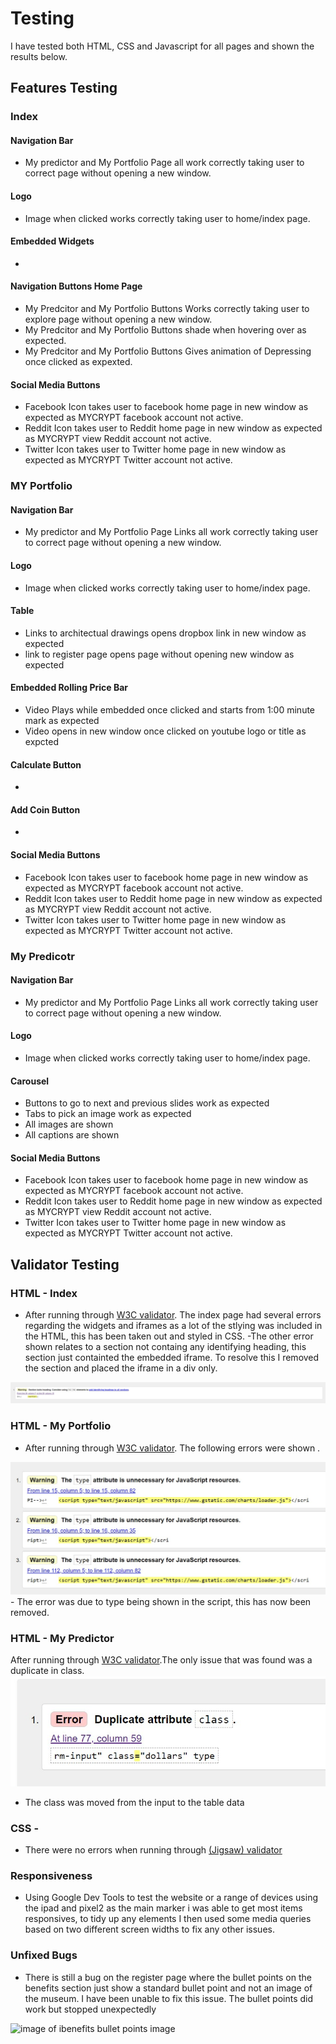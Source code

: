 # Testing

I have tested both HTML, CSS and Javascript for all pages and shown the results below.



## Features Testing 
### Index
#### Navigation Bar
- My predictor and My Portfolio Page all work correctly taking user to correct page without opening a new window.
#### Logo
- Image when clicked works correctly taking user to home/index page.
#### Embedded Widgets
-

#### Navigation Buttons Home Page 
- My Predcitor and My Portfolio Buttons Works correctly taking user to explore page without opening a new window.
- My Predcitor and My Portfolio Buttons shade when hovering over as expected.
- My Predcitor and My Portfolio Buttons Gives animation of Depressing once clicked as expexted.
#### Social Media Buttons 
- Facebook Icon takes user to facebook home page in new window as expected as MYCRYPT facebook account not active. 
- Reddit Icon takes user to Reddit home page in new window as expected as MYCRYPT view Reddit account not active. 
- Twitter Icon takes user to Twitter home page in new window as expected as MYCRYPT Twitter account not active. 
### MY Portfolio
#### Navigation Bar
- My predictor and My Portfolio Page Links all work correctly taking user to correct page without opening a new window.
#### Logo
- Image when clicked works correctly taking user to home/index page.
#### Table
- Links to architectual drawings opens dropbox link in new window as expected
- link to register page opens page without opening new window as expected 
#### Embedded Rolling Price Bar 
- Video Plays while embedded once clicked and starts from 1:00 minute mark as expected
- Video opens in new window once clicked on youtube logo or title as expcted
#### Calculate Button 
-
#### Add Coin Button 
- 
#### Social Media Buttons 
- Facebook Icon takes user to facebook home page in new window as expected as MYCRYPT facebook account not active. 
- Reddit Icon takes user to Reddit home page in new window as expected as MYCRYPT view Reddit account not active. 
- Twitter Icon takes user to Twitter home page in new window as expected as MYCRYPT Twitter account not active. 
### My Predicotr
#### Navigation Bar
-  My predictor and My Portfolio Page Links all work correctly taking user to correct page without opening a new window.
#### Logo
- Image when clicked works correctly taking user to home/index page.
#### Carousel 
- Buttons to go to next and previous slides work as expected
- Tabs to pick an image work as expected 
- All images are shown 
- All captions are shown 
#### Social Media Buttons 
- Facebook Icon takes user to facebook home page in new window as expected as MYCRYPT facebook account not active. 
- Reddit Icon takes user to Reddit home page in new window as expected as MYCRYPT view Reddit account not active. 
- Twitter Icon takes user to Twitter home page in new window as expected as MYCRYPT Twitter account not active. 



## Validator Testing 

### HTML - Index
  - After running through [W3C validator](vl). The index page had several errors regarding the widgets and iframes as a lot of the stlying was included in the HTML, this has been taken out and styled in CSS.
  -The other error shown relates to a section not containg any identifying heading, this section just containted the embedded iframe. To resolve this I removed the section and placed the iframe in a div only.

<img src="assets/images/readme-images/testing-images/index-test-html-val.jpg" alt="image of issues in html index page">

### HTML - My Portfolio
 - After running through [W3C validator](https://validator.w3.org/l). The following errors were shown . 
  <img src="assets/images/readme-images/testing-images/my-portfolio-test-html-val.jpg" alt="image of issues in html my portfolio page">
  - The error was due to type being shown in the script, this has now been removed.
  
### HTML - My Predictor 
  After running through [W3C validator](https://validator.w3.org/).The only issue that was found was a duplicate in class.
<img src="assets/images/readme-images/testing-images/my-predictor-test-html-val.jpg" alt="image of issues in html my predicotr page">
- The class was moved from the input to the table data


### CSS - 
  - There were no errors when running through  [(Jigsaw) validator](https://jigsaw.w3.org/css-validator/validator) 

### Responsiveness 
- Using Google Dev Tools to test the website or a range of devices using the ipad and pixel2 as the main marker i was able to get most items responsives, to tidy up any elements I then used some media queries based on two different screen widths to fix any other issues.


### Unfixed Bugs
- There is still a bug on the register page where the bullet points on the benefits section just show a standard bullet point and not an image of the museum. I have been unable to fix this issue. The bullet points did work but stopped unexpectedly

<img src="./assets/images/readme-images/test-benefits.jpg" alt="image of ibenefits bullet points image" height="300px">
